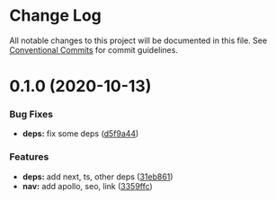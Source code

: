 # Change Log

All notable changes to this project will be documented in this file.
See [Conventional Commits](https://conventionalcommits.org) for commit guidelines.

# 0.1.0 (2020-10-13)

### Bug Fixes

- **deps:** fix some deps ([d5f9a44](https://github.com/AlexR0v/posts/commit/d5f9a44d88968045947a232382b43627d7f28860))

### Features

- **deps:** add next, ts, other deps ([31eb861](https://github.com/AlexR0v/posts/commit/31eb861b03d3be0ee51b1b2fb5fd67d6cccb03a0))
- **nav:** add apollo, seo, link ([3359ffc](https://github.com/AlexR0v/posts/commit/3359ffc1c4b8bc797ebdea12d05898de041f60b1))

